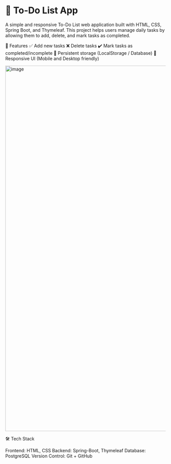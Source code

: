 # 📝 To-Do List App

A simple and responsive To-Do List web application built with HTML, CSS, Spring Boot, and Thymeleaf. This project helps users manage daily tasks by allowing them to add, delete, and mark tasks as completed.

🚀 Features
✅ Add new tasks
❌ Delete tasks
✔️ Mark tasks as completed/incomplete
📁 Persistent storage (LocalStorage / Database)
📱 Responsive UI (Mobile and Desktop friendly)

<img width="1143" alt="image" src="https://github.com/user-attachments/assets/0c6033f9-0fe9-48d0-b10c-13834a88fd14" />

🛠️ Tech Stack

Frontend: HTML, CSS
Backend: Spring-Boot, Thymeleaf
Database: PostgreSQL
Version Control: Git + GitHub
